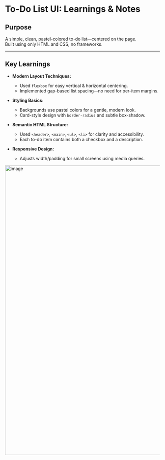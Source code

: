 # To-Do List UI: Learnings & Notes

## Purpose  
A simple, clean, pastel-colored to-do list—centered on the page.  
Built using only HTML and CSS, no frameworks.

---

## Key Learnings

- **Modern Layout Techniques:**  
  - Used `flexbox` for easy vertical & horizontal centering.
  - Implemented gap-based list spacing—no need for per-item margins.

- **Styling Basics:**  
  - Backgrounds use pastel colors for a gentle, modern look.
  - Card-style design with `border-radius` and subtle box-shadow.

- **Semantic HTML Structure:**  
  - Used `<header>`, `<main>`, `<ul>`, `<li>` for clarity and accessibility.
  - Each to-do item contains both a checkbox and a description.

- **Responsive Design:**  
  - Adjusts width/padding for small screens using media queries.


<img width="1919" height="943" alt="image" src="https://github.com/user-attachments/assets/81432676-45db-4cdf-b8f7-94352f071187" />

